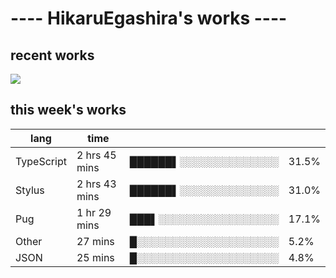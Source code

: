 # ---- HikaruEgashira's works ----

## recent works

[![](https://img.shields.io/github/stars/twin-te/twinte-front?label=Twin:te&style=for-the-badge)](https://github.com/twin-te/twinte-front)

## this week's works

| lang        | time           |                       |        |
| ----------- | -------------- | --------------------- | ------ |
| TypeScript  | 2 hrs 45 mins  | ██████▌░░░░░░░░░░░░░░ |  31.5% |
| Stylus      | 2 hrs 43 mins  | ██████▌░░░░░░░░░░░░░░ |  31.0% |
| Pug         | 1 hr 29 mins   | ███▌░░░░░░░░░░░░░░░░░ |  17.1% |
| Other       | 27 mins        | █░░░░░░░░░░░░░░░░░░░░ |   5.2% |
| JSON        | 25 mins        | █░░░░░░░░░░░░░░░░░░░░ |   4.8% |
